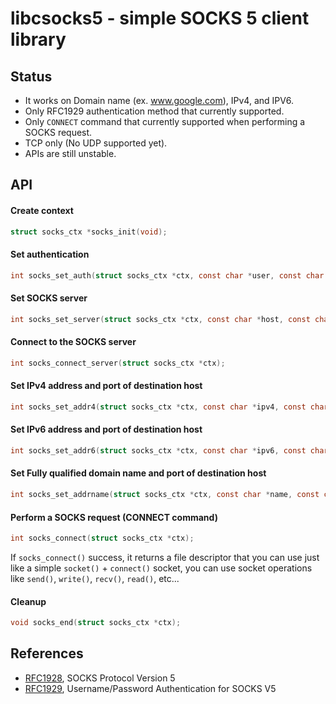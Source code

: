 # libcsocks5 - simple SOCKS 5 client library

## Status

- It works on Domain name (ex. www.google.com), IPv4, and IPV6.
- Only RFC1929 authentication method that currently supported.
- Only `CONNECT` command that currently supported when performing a SOCKS request.
- TCP only (No UDP supported yet).
- APIs are still unstable.

## API

#### Create context
```c
struct socks_ctx *socks_init(void);
```

#### Set authentication
```c
int socks_set_auth(struct socks_ctx *ctx, const char *user, const char *pass);
```

#### Set SOCKS server
```c
int socks_set_server(struct socks_ctx *ctx, const char *host, const char *port);
```

#### Connect to the SOCKS server
```c
int socks_connect_server(struct socks_ctx *ctx);
```

#### Set IPv4 address and port of destination host
```c
int socks_set_addr4(struct socks_ctx *ctx, const char *ipv4, const char *port);
```

#### Set IPv6 address and port of destination host
```c
int socks_set_addr6(struct socks_ctx *ctx, const char *ipv6, const char *port);
```

#### Set Fully qualified domain name and port of destination host
```c
int socks_set_addrname(struct socks_ctx *ctx, const char *name, const char *port);
```

#### Perform a SOCKS request (CONNECT command)
```c
int socks_connect(struct socks_ctx *ctx);
```

If `socks_connect()` success, it returns a file descriptor that you can use
just like a simple `socket()` + `connect()` socket, you can use socket operations
like `send()`, `write()`, `recv()`, `read()`, etc...

#### Cleanup
```c
void socks_end(struct socks_ctx *ctx);
```


## References
- [RFC1928](https://datatracker.ietf.org/doc/html/rfc1928),  SOCKS Protocol Version 5
- [RFC1929](https://datatracker.ietf.org/doc/html/rfc1929),  Username/Password Authentication for SOCKS V5
